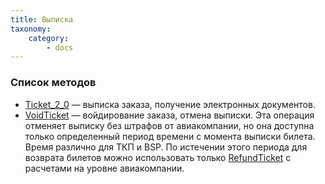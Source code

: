 ```yaml
---
title: Выписка
taxonomy:
    category:
        - docs
---
```


### Список методов

- [Ticket_2_0](/avia/request/ticket) — выписка заказа, получение электронных документов.
- [VoidTicket](/avia/request/voidticket) — войдирование заказа, отмена выписки. Эта операция отменяет выписку без штрафов от авиакомпании, но она доступна только определенный период времени с момента выписки билета. Время различно для ТКП и BSP. По истечении этого периода для возврата билетов можно использовать только [RefundTicket](/avia/request/refundticket) с расчетами на уровне авиакомпании.